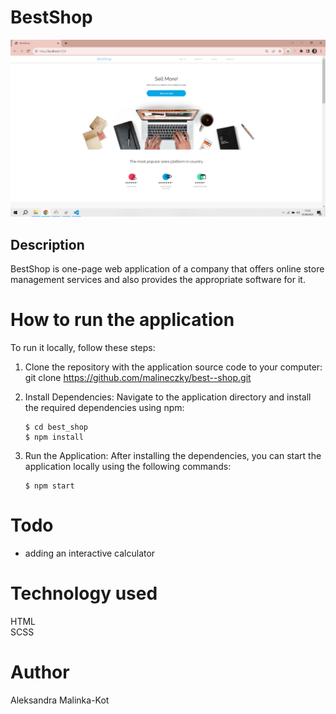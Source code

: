 # BestShop

![](/screenshot.png)

## Description

BestShop is one-page web application of a company that offers online store management services and also provides the appropriate software for it.

# How to run the application

To run it locally, follow these steps:

1. Clone the repository with the application source code to your computer:
   git clone https://github.com/malineczky/best--shop.git

1. Install Dependencies: Navigate to the application directory and install the required dependencies using npm:

    ```
    $ cd best_shop
    $ npm install
    ```

1. Run the Application: After installing the dependencies, you can start the application locally using the following commands:
    ```
    $ npm start
    ```

# Todo

-   adding an interactive calculator

# Technology used

HTML  
SCSS

# Author

Aleksandra Malinka-Kot
